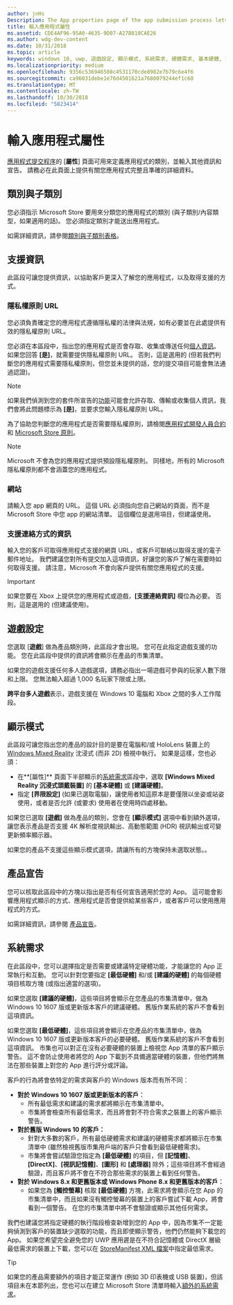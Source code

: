 ```yaml
---
author: jnHs
Description: The App properties page of the app submission process lets you define your app's category and indicate hardware preferences or other declarations.
title: 輸入應用程式屬性
ms.assetid: CDE4AF96-95A0-4635-9D07-A27B810CAE26
ms.author: wdg-dev-content
ms.date: 10/31/2018
ms.topic: article
keywords: windows 10, uwp, 遊戲設定, 顯示模式, 系統需求, 硬體需求, 基本硬體, 建議的硬體, 隱私權原則, 支援連絡資訊, 應用程式網站, 支援資訊
ms.localizationpriority: medium
ms.openlocfilehash: 9356c536946508c4531170cde8982e7b79c6e4f6
ms.sourcegitcommit: ca96031debe1e76d4501621a7680079244ef1c60
ms.translationtype: MT
ms.contentlocale: zh-TW
ms.lasthandoff: 10/30/2018
ms.locfileid: "5823414"
---
```

# <a name="enter-app-properties"></a>輸入應用程式屬性

[應用程式提交程序](app-submissions.md)的 [**屬性**] 頁面可用來定義應用程式的類別，並輸入其他資訊和宣告。 請務必在此頁面上提供有關您應用程式完整且準確的詳細資料。


## <a name="category-and-subcategory"></a>類別與子類別

您必須指示 Microsoft Store 要用來分類您的應用程式的類別 (與子類別/內容類型，如果適用的話)。 您必須指定類別才能送出應用程式。

如需詳細資訊，請參閱[類別與子類別表格](category-and-subcategory-table.md)。


## <a name="support-info"></a>支援資訊

此區段可讓您提供資訊，以協助客戶更深入了解您的應用程式，以及取得支援的方式。

### <a name="privacy-policy-url"></a>隱私權原則 URL

您必須負責確定您的應用程式遵循隱私權的法律與法規，如有必要並在此處提供有效的隱私權原則 URL。

您必須在本區段中，指出您的應用程式是否會存取、收集或傳送任何[個人資訊](https://docs.microsoft.com/legal/windows/agreements/store-policies#105-personal-information)。 如果您回答 **\[是\]**，就需要提供隱私權原則 URL。 否則，這是選用的 (但若我們判斷您的應用程式需要隱私權原則，但您並未提供的話，您的提交項目可能會無法通過認證)。

> [!NOTE]
> 如果我們偵測到您的套件所宣告的[功能](../packaging/app-capability-declarations.md)可能會允許存取、傳輸或收集個人資訊，我們會將此問題標示為 **\[是\]**，並要求您輸入隱私權原則 URL。

為了協助您判斷您的應用程式是否需要隱私權原則，請檢閱[應用程式開發人員合約](https://docs.microsoft.com/legal/windows/agreements/app-developer-agreement)和 [Microsoft Store 原則](https://docs.microsoft.com/legal/windows/agreements/store-policies#105-personal-information)。 

> [!NOTE]
> Microsoft 不會為您的應用程式提供預設隱私權原則。 同樣地，所有的 Microsoft 隱私權原則都不會涵蓋您的應用程式。 


### <a name="website"></a>網站

請輸入您 app 網頁的 URL。 這個 URL 必須指向您自己網站的頁面，而不是 Microsoft Store 中您 app 的網站清單。 這個欄位是選用項目，但建議使用。

### <a name="support-contact-info"></a>支援連絡方式的資訊

輸入您的客戶可取得應用程式支援的網頁 URL，或客戶可聯絡以取得支援的電子郵件地址。 我們建議您對所有提交加入這項資訊，好讓您的客戶了解在需要時如何取得支援。 請注意，Microsoft 不會向客戶提供有關您應用程式的支援。

> [!IMPORTANT]
> 如果您要在 Xbox 上提供您的應用程式或遊戲，**\[支援連絡資訊\]** 欄位為必要。 否則，這是選用的 (但建議使用)。


## <a name="game-settings"></a>遊戲設定

您選取 [**遊戲**] 做為產品類別時，此區段才會出現。 您可在此指定遊戲支援的功能。 您在此區段中提供的資訊將會顯示在產品的市集清單。

如果您的遊戲支援任何多人遊戲選項，請務必指出一場遊戲可參與的玩家人數下限和上限。 您無法輸入超過 1,000 名玩家下限或上限。

**跨平台多人遊戲**表示，遊戲支援在 Windows 10 電腦和 Xbox 之間的多人工作階段。


## <a name="display-mode"></a>顯示模式

此區段可讓您指出您的產品的設計目的是要在電腦和/或 HoloLens 裝置上的 [Windows Mixed Reality](https://developer.microsoft.com/windows/mixed-reality) 沈浸式 (而非 2D) 檢視中執行。 如果是這樣，您也必須：
- 在**\[屬性\]** 頁面下半部顯示的[系統需求](#system-requirements)區段中，選取 **\[Windows Mixed Reality 沉浸式頭戴裝置\]** 的 **\[基本硬體\]** 或 **\[建議硬體\]**。
- 指定 **\[界限設定\]** (如果已選取電腦)，讓使用者知這原本是要僅限以坐姿或站姿使用，或者是否允許 (或要求) 使用者在使用時四處移動。 

如果您已選取 **\[遊戲\]** 做為產品的類別，您會在 **\[顯示模式\]** 選項中看到額外選項，讓您表示產品是否支援 4K 解析度視訊輸出、高動態範圍 (HDR) 視訊輸出或可變更新頻率顯示器。

如果您的產品不支援這些顯示模式選項，請讓所有的方塊保持未選取狀態。。


## <a name="product-declarations"></a>產品宣告

您可以核取此區段中的方塊以指出是否有任何宣告適用於您的 App。 這可能會影響應用程式顯示的方式、應用程式是否會提供給某些客戶，或者客戶可以使用應用程式的方式。

如需詳細資訊，請參閱 [產品宣告](app-declarations.md)。

## <a name="system-requirements"></a>系統需求

在此區段中，您可以選擇指定是否需要或建議特定硬體功能，才能讓您的 App 正常執行和互動。 您可以針對您要指定 **\[最低硬體\]** 和/或 **\[建議的硬體\]** 的每個硬體項目核取方塊 (或指出適當的選項)。

如果您選取 **\[建議的硬體\]**，這些項目將會顯示在您產品的市集清單中，做為 Windows 10 1607 版或更新版本客戶的建議硬體。 舊版作業系統的客戶不會看到這項資訊。

如果您選取 **\[最低硬體\]**，這些項目將會顯示在您產品的市集清單中，做為 Windows 10 1607 版或更新版本客戶的必要硬體。 舊版作業系統的客戶不會看到這項資訊。 市集也可以對正在沒有必要硬體的裝置上檢視您 App 清單的客戶顯示警告。 這不會防止使用者將您的 App 下載到不具備適當硬體的裝置，但他們將無法在那些裝置上對您的 App 進行評分或評論。 

客戶的行為將會依特定的需求與客戶的 Windows 版本而有所不同︰

- **對於 Windows 10 1607 版或更新版本的客戶︰**
     - 所有最低需求和建議的需求都將顯示在市集清單中。
     - 市集將會檢查所有最低需求，而且將會對不符合需求之裝置上的客戶顯示警告。
- **對於舊版 Windows 10 的客戶：**
     - 針對大多數的客戶，所有最低硬體需求和建議的硬體需求都將顯示在市集清單中 (雖然檢視舊版市集用戶端的客戶只會看到最低硬體需求)。
     - 市集將會嘗試驗證您指定為 **\[最低硬體\]** 的項目，但 **\[記憶體\]**、**\[DirectX\]**、**\[視訊記憶體\]**、**\[圖形\]** 和 **\[處理器\]** 除外；這些項目將不會經過驗證，而且客戶將不會在不符合那些需求的裝置上看到任何警告。 
- **對於 Windows 8.x 和更舊版本或 Windows Phone 8.x 和更舊版本的客戶︰**
     - 如果您為 **\[觸控螢幕\]** 核取 **\[最低硬體\]** 方塊，此需求將會顯示在您 App 的市集清單中，而且如果沒有觸控螢幕的裝置上的客戶嘗試下載 App，將會看到一個警告。 在您的市集清單中將不會驗證或顯示其他任何需求。

我們也建議您將指定硬體的執行階段檢查新增到您的 App 中，因為市集不一定能夠偵測到客戶的裝置缺少選取的功能，而且即使顯示警告，他們仍然能夠下載您的 App。 如果您希望完全避免您的 UWP 應用遲是在不符合記憶體或 DirectX 層級最低需求的裝置上下載，您可以在 [StoreManifest XML 檔案](https://docs.microsoft.com/uwp/schemas/storemanifest/storemanifestschema2015/schema-root)中指定最低需求。

> [!TIP]
> 如果您的產品需要額外的項目才能正常運作 (例如 3D 印表機或 USB 裝置)，但該項目未在本節列出，您也可以在建立 Microsoft Store 清單時輸入[額外的系統需求](create-app-store-listings.md#additional-system-requirements)。





